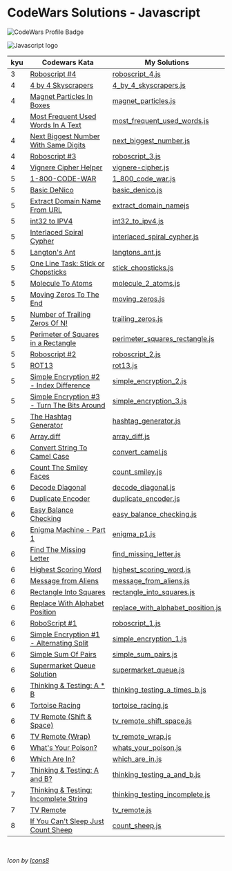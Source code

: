 # CodeWars Solutions - Javascript

![CodeWars Profile Badge](https://www.codewars.com/users/domwake/badges/large)

![Javascript logo](https://img.icons8.com/color/48/000000/javascript.png) 

| kyu | Codewars Kata | My Solutions |
| --- | --- | --- |
| 3 | [Roboscript #4](https://www.codewars.com/kata/594b898169c1d644f900002e) | [roboscript_4.js](/src/javascript/4kyu/roboscript_4.js) |
| 4 | [4 by 4 Skyscrapers](https://www.codewars.com/kata/5671d975d81d6c1c87000022) | [4_by_4_skyscrapers.js](/src/javascript/4kyu/4_by_4_skyscrapers.js) |
| 4 | [Magnet Particles In Boxes](https://www.codewars.com/kata/56c04261c3fcf33f2d000534) | [magnet_particles.js](/src/javascript/4kyu/magnet_particles.js) |
| 4 | [Most Frequent Used Words In A Text](https://www.codewars.com/kata/51e056fe544cf36c410000fb) | [most_frequent_used_words.js](/src/javascript/4kyu/most_frequent_used_words.js) |
| 4 | [Next Biggest Number With Same Digits](https://www.codewars.com/kata/55983863da40caa2c900004e) | [next_biggest_number.js](/src/javascript/4kyu/next_biggest_number.js) |
| 4 | [Roboscript #3](https://www.codewars.com/kata/58738d518ec3b4bf95000192) | [roboscript_3.js](/src/javascript/4kyu/roboscript_3.js) |
| 4 | [Vignere Cipher Helper](https://www.codewars.com/kata/52d1bd3694d26f8d6e0000d3) | [vignere-cipher.js](/src/javascript/4kyu/vignere-cipher.js) |
| 5 | [1-800-CODE-WAR](https://www.codewars.com/kata/5a3267b2ee1aaead3d000037) | [1_800_code_war.js](/src/javascript/5kyu/1_800_code_war.js) |
| 5 | [Basic DeNico](https://www.codewars.com/kata/596f610441372ee0de00006e) | [basic_denico.js](/src/javascript/5kyu/basic_denico.js) |
| 5 | [Extract Domain Name From URL](https://www.codewars.com/kata/514a024011ea4fb54200004b) | [extract_domain_namejs](/src/javascript/5kyu/extract_domain_namejs) |
| 5 | [int32 to IPV4](https://www.codewars.com/kata/52e88b39ffb6ac53a400022e) | [int32_to_ipv4.js](/src/javascript/5kyu/int32_to_ipv4.js) |
| 5 | [Interlaced Spiral Cypher](https://www.codewars.com/kata/5a24a35a837545ab04001614) | [interlaced_spiral_cypher.js](/src/javascript/5kyu/interlaced_spiral_cypher.js) |
| 5 | [Langton's Ant](https://www.codewars.com/kata/58e6996019af2cff71000081) | [langtons_ant.js](/src/javascript/5kyu/langtons_ant.js) |
| 5 | [One Line Task: Stick or Chopsticks](https://www.codewars.com/kata/58fdada9b4f81a844f0000cb) | [stick_chopsticks.js](/src/javascript/5kyu/stick_chopsticks.js) |
| 5 | [Molecule To Atoms](https://www.codewars.com/kata/52f831fa9d332c6591000511) | [molecule_2_atoms.js](/src/javascript/5kyu/molecule_2_atoms.js) |
| 5 | [Moving Zeros To The End](https://www.codewars.com/kata/52597aa56021e91c93000cb0) | [moving_zeros.js](/src/javascript/5kyu/moving_zeros.js) |
| 5 | [Number of Trailing Zeros Of N!](https://www.codewars.com/kata/52f787eb172a8b4ae1000a34) | [trailing_zeros.js](/src/javascript/5kyu/trailing_zeros.js) |
| 5 | [Perimeter of Squares in a Rectangle](https://www.codewars.com/kata/559a28007caad2ac4e000083) | [perimeter_squares_rectangle.js](/src/javascript/5kyu/perimeter_squares_rectangle.js) |
| 5 | [Roboscript #2](https://www.codewars.com/kata/5870fa11aa0428da750000da) | [roboscript_2.js](/src/javascript/5kyu/roboscript_2.js) |
| 5 | [ROT13](https://www.codewars.com/kata/52223df9e8f98c7aa7000062) | [rot13.js](/src/javascript/5kyu/rot13.js) |
| 5 | [Simple Encryption #2 - Index Difference](https://www.codewars.com/kata/5782b5ad202c0ef42f0012cb) | [simple_encryption_2.js](/src/javascript/5kyu/simple_encryption_2.js) |
| 5 | [Simple Encryption #3 - Turn The Bits Around](https://www.codewars.com/kata/57d0329442e44e65e8000bb5) | [simple_encryption_3.js](/src/javascript/5kyu/simple_encryption_3.js) |
| 5 | [The Hashtag Generator](https://www.codewars.com/kata/52449b062fb80683ec000024) | [hashtag_generator.js](/src/javascript/5kyu/hashtag_generator.js) |
| 6 | [Array.diff](https://www.codewars.com/kata/523f5d21c841566fde000009) | [array_diff.js](/src/javascript/6kyu/array_diff.js) |
| 6 | [Convert String To Camel Case](https://www.codewars.com/kata/517abf86da9663f1d2000003) | [convert_camel.js](/src/javascript/6kyu/convert_camel.js) |
| 6 | [Count The Smiley Faces](https://www.codewars.com/kata/583203e6eb35d7980400002a) | [count_smiley.js](/src/javascript/6kyu/count_smiley.js) |
| 6 | [Decode Diagonal](https://www.codewars.com/kata/55af0d33f9b829d0a800008d) | [decode_diagonal.js](/src/javascript/6kyu/decode_diagonal.js) |
| 6 | [Duplicate Encoder](https://www.codewars.com/kata/54b42f9314d9229fd6000d9c) | [duplicate_encoder.js](/src/javascript/6kyu/duplicate_encoder.js) |
| 6 | [Easy Balance Checking](https://www.codewars.com/kata/59d727d40e8c9dd2dd00009f) | [easy_balance_checking.js](/src/javascript/6kyu/easy_balance_checking.js) |
| 6 | [Enigma Machine - Part 1](https://www.codewars.com/kata/5523b97ac8f5025c45000900) | [enigma_p1.js](/src/javascript/6kyu/enigma_p1.js) |
| 6 | [Find The Missing Letter](https://www.codewars.com/kata/5839edaa6754d6fec10000a2) | [find_missing_letter.js](/src/javascript/6kyu/find_missing_letter.js) |
| 6 | [Highest Scoring Word](https://www.codewars.com/kata/57eb8fcdf670e99d9b000272) | [highest_scoring_word.js](/src/javascript/6kyu/highest_scoring_word.js) |
| 6 | [Message from Aliens](https://www.codewars.com/kata/598980a41e55117d93000015) | [message_from_aliens.js](/src/javascript/6kyu/message_from_aliens.js) |
| 6 | [Rectangle Into Squares](https://www.codewars.com/kata/55466989aeecab5aac00003e) | [rectangle_into_squares.js](/src/javascript/6kyu/rectangle_into_squares.js) |
| 6 | [Replace With Alphabet Position](https://www.codewars.com/kata/546f922b54af40e1e90001da) | [replace_with_alphabet_position.js](/src/javascript/6kyu/replace_with_alphabet_position.js) |
| 6 | [RoboScript #1](https://www.codewars.com/kata/58708934a44cfccca60000c4) | [roboscript_1.js](/src/javascript/6kyu/roboscript_1.js) |
| 6 | [Simple Encryption #1 - Alternating Split](https://www.codewars.com/kata/57814d79a56c88e3e0000786) | [simple_encryption_1.js](/src/javascript/6kyu/simple_encryption_1.js) |
| 6 | [Simple Sum Of Pairs](https://www.codewars.com/kata/5bc027fccd4ec86c840000b7) | [simple_sum_pairs.js](/src/javascript/6kyu/simple_sum_pairs.js) |
| 6 | [Supermarket Queue Solution](https://www.codewars.com/kata/57b06f90e298a7b53d000a86) | [supermarket_queue.js](/src/javascript/6kyu/supermarket_queue.js) |
| 6 | [Thinking & Testing: A * B](https://www.codewars.com/kata/5a90c9ecb171012b47000077) | [thinking_testing_a_times_b.js](/src/javascript/6kyu/thinking_testing_a_times_b.js) |
| 6 | [Tortoise Racing](https://www.codewars.com/kata/55e2adece53b4cdcb900006c) | [tortoise_racing.js](/src/javascript/6kyu/tortoise_racing.js) |
| 6 | [TV Remote (Shift & Space)](https://www.codewars.com/kata/5b277e94b6989dd1d9000009) | [tv_remote_shift_space.js](/src/javascript/6kyu/tv_remote_shift_space.js) |
| 6 | [TV Remote (Wrap)](https://www.codewars.com/kata/5b2c2c95b6989da552000120) | [tv_remote_wrap.js](/src/javascript/6kyu/tv_remote_wrap.js) |
| 6 | [What's Your Poison?](https://www.codewars.com/kata/58c47a95e4eb57a5b9000094) | [whats_your_poison.js](/src/javascript/6kyu/whats_your_poison.js) |
| 6 | [Which Are In?](https://www.codewars.com/kata/550554fd08b86f84fe000a58) | [which_are_in.js](/src/javascript/6kyu/which_are_in.js) |
| 7 | [Thinking & Testing: A and B?](https://www.codewars.com/kata/56d904db9963e9cf5000037d) | [thinking_testing_a_and_b.js](/src/javascript/7kyu/thinking_testing_a_and_b.js) |
| 7 | [Thinking & Testing: Incomplete String](https://www.codewars.com/kata/56d9292cc11bcc3629000533) | [thinking_testing_incomplete.js](/src/javascript/7kyu/thinking_testing_incomplete.js) |
| 7 | [TV Remote](https://www.codewars.com/kata/5a5032f4fd56cb958e00007a) | [tv_remote.js](/src/javascript/7kyu/tv_remote.js) |
| 8 | [If You Can't Sleep Just Count Sheep](https://www.codewars.com/kata/5b077ebdaf15be5c7f000077) | [count_sheep.js](/src/javascript/8kyu/count_sheep.js) |
<br />

*Icon by [Icons8](https://icons8.com/icon/108784/javascript)*

